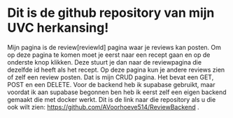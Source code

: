 # Dit is de github repository van mijn UVC herkansing! 
Mijn pagina is de review\[reviewId] pagina waar je reviews kan posten. Om op deze pagina te komen moet je eerst naar een recept gaan en op de onderste knop klikken. Deze stuurt je dan naar de reviewpagina die dezelfde id heeft als het recept. Op deze pagina kun je andere reviews zien of zelf een review posten. Dat is mijn CRUD pagina. Het bevat een GET, POST en een DELETE. Voor de backend heb ik supabase gebruikt, maar voordat ik aan supabase begonnen ben heb ik eerst zelf een eigen backend gemaakt die met docker werkt. Dit is de link naar die repository als u die ook wilt zien: https://github.com/AVoorhoeve514/ReviewBackend .
